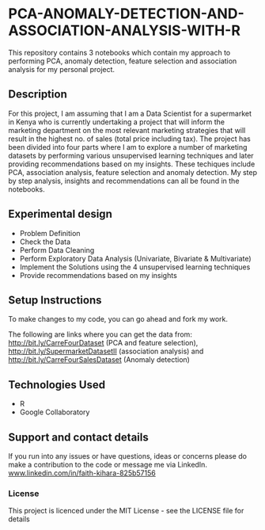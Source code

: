 # PCA-ANOMALY-DETECTION-AND-ASSOCIATION-ANALYSIS-WITH-R
This repository contains 3 notebooks which contain my approach to performing PCA, anomaly detection, feature selection and association analysis for my personal project.

## Description
For this project, I am assuming that I am a Data Scientist for a supermarket in Kenya who is currently undertaking a project that will inform the marketing department on the most relevant marketing strategies that will result in the highest no. of sales (total price including tax). The project has been divided into four parts where I am to explore a number of marketing datasets by performing various unsupervised learning techniques and later providing recommendations based on my insights. These techiques include PCA, association analysis, feature selection and anomaly detection. My step by step analysis, insights and recommendations can all be found in the notebooks.

## Experimental design
- Problem Definition
- Check the Data
- Perform Data Cleaning
- Perform Exploratory Data Analysis (Univariate, Bivariate & Multivariate)
- Implement the Solutions using the 4 unsupervised learning techniques
- Provide recommendations based on my insights


## Setup Instructions
To make changes to my code, you can go ahead and fork my work.

The following are links where you can get the data from: http://bit.ly/CarreFourDataset (PCA and feature selection), http://bit.ly/SupermarketDatasetII (association analysis) and http://bit.ly/CarreFourSalesDataset (Anomaly detection)


## Technologies Used
- R
- Google Collaboratory

## Support and contact details
If you run into any issues or have questions, ideas or concerns please do make a contribution to the code or 
message me via LinkedIn. www.linkedin.com/in/faith-kihara-825b57156

### License
This project is licenced under the MIT License - see the LICENSE file for details
